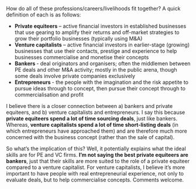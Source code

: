 <p>How do all of these professions/careers/livelihoods fit together? A quick definition of each is as follows:</p><ul><li><strong>Private equiteers</strong> &#8211; active financial investors in established businesses that use  gearing to amplify their returns and off-market strategies to grow their portfolio businesses (typically using M&amp;A)</li><li><strong>Venture capitalists</strong> &#8211; active financial investors in earlier-stage (growing) businesses that use their contacts, prestige and experience to help businesses commercialise and monetise their concepts</li><li><strong>Bankers </strong>- deal originators and organisers; often the middlemen between PE deals and other M&amp;A activity; mostly in the public arena, though some deals involve private companies exclusively</li><li><strong>Entrepreneurs </strong>- the people with the imagination and the risk appetite to pursue ideas through to concept, then pursue their concept through to commercialisation and profit</li></ul><p>I believe there is a closer connection between a) bankers and private equiteers, and b) venture capitalists and entrepreneurs. I say this because <strong>private equiteers spend a lot of time sourcing deals</strong>, just like bankers. Whereas,<strong> venture capitalists spend a lot of time short-listing deals</strong> (in which entrepreneurs have approached them) and are therefore much more concerned with the business concept (rather than the sale of capital).</p><p>So what&#8217;s the implication of this? Well, it potentially explains what the ideal skills are for PE and VC firms. <strong>I&#8217;m not saying the best private equiteers are bankers</strong>, just that their skills are more suited to the role of a private equiteer compared to a venture capitalist. For venture capitalists, I believe it&#8217;s more important to have people with real entrepreneurial experience, not only to evaluate deals, but to help commercialise concepts. Comments welcome.</p>
